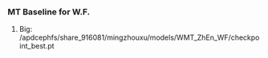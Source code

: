 ### MT Baseline for W.F.   
1. Big: /apdcephfs/share_916081/mingzhouxu/models/WMT_ZhEn_WF/checkpoint_best.pt   
